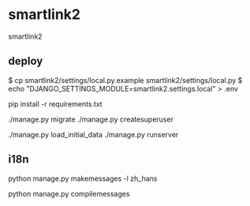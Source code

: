 # smartlink2
smartlink2

## deploy

$ cp smartlink2/settings/local.py.example smartlink2/settings/local.py
$ echo "DJANGO_SETTINGS_MODULE=smartlink2.settings.local" > .env

pip install -r requirements.txt

./manage.py migrate
./manage.py createsuperuser


./manage.py load_initial_data
./manage.py runserver


## i18n
python manage.py makemessages -l zh_hans

python manage.py compilemessages